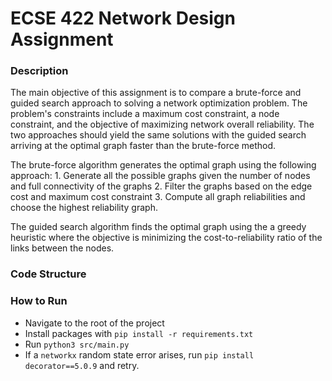 # ECSE 422 Network Design Assignment

### Description

The main objective of this assignment is to compare a brute-force and guided search approach to solving a network optimization problem. The problem's constraints include a maximum cost constraint, a node constraint, and the objective of maximizing network overall reliability. The two approaches should yield the same solutions with the guided search arriving at the optimal graph faster than the brute-force method.

The brute-force algorithm generates the optimal graph using the following approach: 1. Generate all the possible graphs given the number of nodes and full connectivity of the graphs 2. Filter the graphs based on the edge cost and maximum cost constraint 3. Compute all graph reliabilities and choose the highest reliability graph.

The guided search algorithm finds the optimal graph using the a greedy heuristic where the objective is minimizing the cost-to-reliability ratio of the links between the nodes.

### Code Structure

### How to Run

- Navigate to the root of the project
- Install packages with `pip install -r requirements.txt`
- Run `python3 src/main.py`
- If a `networkx` random state error arises, run `pip install decorator==5.0.9` and retry.

